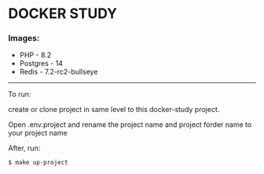 # DOCKER STUDY

### Images: 
- PHP - 8.2
- Postgres - 14
- Redis - 7.2-rc2-bullseye

-----------

To run:

create or clone project in same level to this docker-study project.

Open .env.project and rename the project name and project forder name to your project name

After, run:

`$ make up-project`